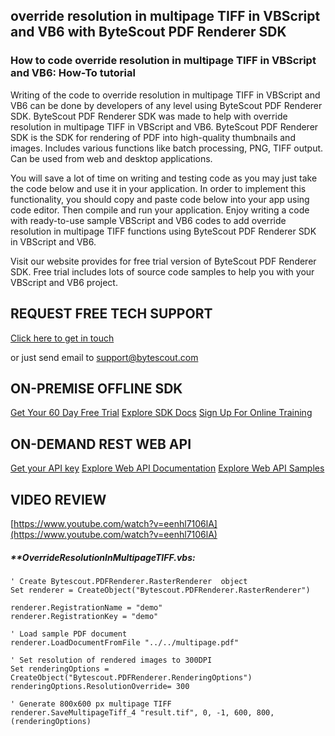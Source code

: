 ## override resolution in multipage TIFF in VBScript and VB6 with ByteScout PDF Renderer SDK

### How to code override resolution in multipage TIFF in VBScript and VB6: How-To tutorial

Writing of the code to override resolution in multipage TIFF in VBScript and VB6 can be done by developers of any level using ByteScout PDF Renderer SDK. ByteScout PDF Renderer SDK was made to help with override resolution in multipage TIFF in VBScript and VB6. ByteScout PDF Renderer SDK is the SDK for rendering of PDF into high-quality thumbnails and images. Includes various functions like batch processing, PNG, TIFF output. Can be used from web and desktop applications.

You will save a lot of time on writing and testing code as you may just take the code below and use it in your application. In order to implement this functionality, you should copy and paste code below into your app using code editor. Then compile and run your application. Enjoy writing a code with ready-to-use sample VBScript and VB6 codes to add override resolution in multipage TIFF functions using ByteScout PDF Renderer SDK in VBScript and VB6.

Visit our website provides for free trial version of ByteScout PDF Renderer SDK. Free trial includes lots of source code samples to help you with your VBScript and VB6 project.

## REQUEST FREE TECH SUPPORT

[Click here to get in touch](https://bytescout.zendesk.com/hc/en-us/requests/new?subject=ByteScout%20PDF%20Renderer%20SDK%20Question)

or just send email to [support@bytescout.com](mailto:support@bytescout.com?subject=ByteScout%20PDF%20Renderer%20SDK%20Question) 

## ON-PREMISE OFFLINE SDK 

[Get Your 60 Day Free Trial](https://bytescout.com/download/web-installer?utm_source=github-readme)
[Explore SDK Docs](https://bytescout.com/documentation/index.html?utm_source=github-readme)
[Sign Up For Online Training](https://academy.bytescout.com/)


## ON-DEMAND REST WEB API

[Get your API key](https://pdf.co/documentation/api?utm_source=github-readme)
[Explore Web API Documentation](https://pdf.co/documentation/api?utm_source=github-readme)
[Explore Web API Samples](https://github.com/bytescout/ByteScout-SDK-SourceCode/tree/master/PDF.co%20Web%20API)

## VIDEO REVIEW

[https://www.youtube.com/watch?v=eenhl7106lA](https://www.youtube.com/watch?v=eenhl7106lA)




<!-- code block begin -->

##### ****OverrideResolutionInMultipageTIFF.vbs:**
    
```
' Create Bytescout.PDFRenderer.RasterRenderer  object
Set renderer = CreateObject("Bytescout.PDFRenderer.RasterRenderer")

renderer.RegistrationName = "demo"
renderer.RegistrationKey = "demo"

' Load sample PDF document
renderer.LoadDocumentFromFile "../../multipage.pdf"

' Set resolution of rendered images to 300DPI
Set renderingOptions = CreateObject("Bytescout.PDFRenderer.RenderingOptions")
renderingOptions.ResolutionOverride= 300

' Generate 800x600 px multipage TIFF
renderer.SaveMultipageTiff_4 "result.tif", 0, -1, 600, 800, (renderingOptions)


```

<!-- code block end -->